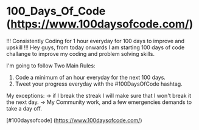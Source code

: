 # 100_Days_Of_Code (https://www.100daysofcode.com/)
!!! Consistently Coding for 1 hour everyday for 100 days to improve and upskill !!!
Hey guys, from today onwards I am starting 100 days of code challange to improve my coding and problem solving skills. 

I'm going to follow Two Main Rules:
1. Code a minimum of an hour everyday for the next 100 days.
2. Tweet your progress everyday with the #100DaysOfCode hashtag.

My exceptions:
-> if I break the streak I will make sure that I won't break it the next day.
-> My Community work, and a few emergencies demands to take a day off.

[#100daysofcode] (https://www.100daysofcode.com/)
